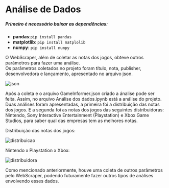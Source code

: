 # Análise de Dados

##### Primeiro é necessário baixar as dependências:<br>
* **pandas**:`pip install pandas`
* **matplotlib**: `pip install matplolib`
* **numpy**: `pip install numpy`

O WebScraper, além de coletar as notas dos jogos, obteve outros parâmetros para fazer uma análise.<br>
Os parâmetros coletados no projeto foram título, nota, publisher, desenvolvedora e lançamento, apresentado no arquivo json.

![json](https://raw.githubusercontent.com/keiyanishio/Projeto3-TechWeb/main/imagens/arquivo_json.png)

Após a coleta e o arquivo GameInformer.json criado a ánalise pode ser feita. Assim, no arquivo Análise dos dados.ipynb está a análise do projeto. Duas análises foram apresentadas, a primeira foi a distribuição das notas dos jogos. E a segunda foi as notas dos jogos das seguintes distribuidoras: Nintendo, Sony Interactive Entertainment (Playstation) e Xbox Game Studios, para saber qual das empresas tem as melhores notas.

Distribuição das notas dos jogos:

![distribuicao](https://raw.githubusercontent.com/keiyanishio/Projeto3-TechWeb/main/imagens/distribuicao_de_notas.png)

Nintendo x Playstation x Xbox:

![distribuidora](https://raw.githubusercontent.com/keiyanishio/Projeto3-TechWeb/main/imagens/distribuidoras.png)

Como mencionado anteriormente, houve uma coleta de outros parâmetros pelo WebScraper, podendo futuramente fazer outros tipos de análises envolvendo esses dados. 